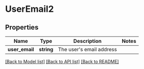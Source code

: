 # UserEmail2

## Properties
Name | Type | Description | Notes
------------ | ------------- | ------------- | -------------
**user_email** | **string** | The user&#39;s email address | 

[[Back to Model list]](../README.md#documentation-for-models) [[Back to API list]](../README.md#documentation-for-api-endpoints) [[Back to README]](../README.md)


